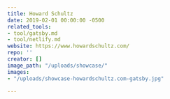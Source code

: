 ```yaml
---
title: Howard Schultz
date: 2019-02-01 00:00:00 -0500
related_tools:
- tool/gatsby.md
- tool/netlify.md
website: https://www.howardschultz.com/
repo: ''
creator: []
image_path: "/uploads/showcase/"
images:
- "/uploads/showcase-howardschultz.com-gatsby.jpg"

---
```

